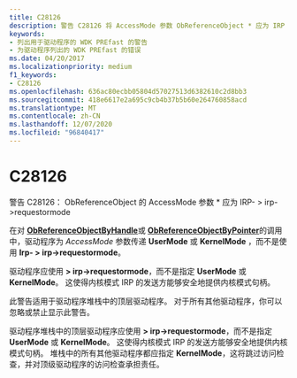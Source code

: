 ```yaml
---
title: C28126
description: 警告 C28126 将 AccessMode 参数 ObReferenceObject * 应为 IRP >Irp->requestormode。
keywords:
- 列出用于驱动程序的 WDK PREfast 的警告
- 为驱动程序列出的 WDK PREfast 的错误
ms.date: 04/20/2017
ms.localizationpriority: medium
f1_keywords:
- C28126
ms.openlocfilehash: 636ac80ecbb05804d57027513d6382610c2d8bb3
ms.sourcegitcommit: 418e6617e2a695c9cb4b37b5b60e264760858acd
ms.translationtype: MT
ms.contentlocale: zh-CN
ms.lasthandoff: 12/07/2020
ms.locfileid: "96840417"
---
```

# <a name="c28126"></a>C28126


警告 C28126： ObReferenceObject 的 AccessMode 参数 \* 应为 IRP- &gt; irp->requestormode

在对 [**ObReferenceObjectByHandle**](/windows-hardware/drivers/ddi/wdm/nf-wdm-obreferenceobjectbyhandle)或 [**ObReferenceObjectByPointer**](/windows-hardware/drivers/ddi/wdm/nf-wdm-obreferenceobjectbypointer)的调用中，驱动程序为 *AccessMode* 参数传递 **UserMode** 或 **KernelMode** ，而不是使用 **Irp- &gt; irp->requestormode**。

驱动程序应使用 **&gt; irp->requestormode**，而不是指定 **UserMode** 或 **KernelMode**。 这使得内核模式 IRP 的发送方能够安全地提供内核模式句柄。

此警告适用于驱动程序堆栈中的顶层驱动程序。 对于所有其他驱动程序，你可以忽略或禁止显示此警告。

驱动程序堆栈中的顶层驱动程序应使用 **&gt; irp->requestormode**，而不是指定 **UserMode** 或 **KernelMode**。 这使得内核模式 IRP 的发送方能够安全地提供内核模式句柄。 堆栈中的所有其他驱动程序都应指定 **KernelMode**，这将跳过访问检查，并对顶级驱动程序的访问检查承担责任。

 

